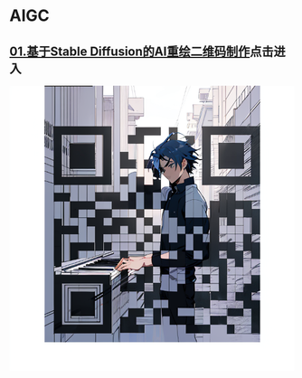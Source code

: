 # AIGC


## [01.基于Stable Diffusion的AI重绘二维码制作](https://github.com/Longxiaoze/AIGC/blob/main/01_Stable_Diffusion_QRcode/01_Stable_Diffusion_QRcode.md)点击进入

![结果](https://github.com/Longxiaoze/AIGC/blob/main/01_Stable_Diffusion_QRcode/imgs/sd-qrcode.png)
